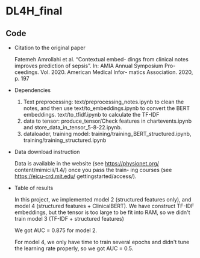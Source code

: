 # DL4H_final



## Code 

- Citation to the original paper

  Fatemeh Amrollahi et al. “Contextual embed-
  dings from clinical notes improves prediction
  of sepsis”. In: AMIA Annual Symposium Pro-
  ceedings. Vol. 2020. American Medical Infor-
  matics Association. 2020, p. 197

  

- Dependencies

  1. Text preprocessing: text/preprocessing_notes.ipynb to clean the notes, and then use text/to_embeddings.ipynb to convert the BERT embeddings. text/to_tfidf.ipynb to calculate the TF-IDF
  2. data to tensor: produce_tensor/Check features in chartevents.ipynb and store_data_in_tensor_5-8-22.ipynb.
  3. dataloader, training model: training/training_BERT_structured.ipynb, training/training_structured.ipynb

  

- Data download instruction

  Data is available in the website (see https://physionet.org/
  content/mimiciii/1.4/) once you pass the train-
  ing courses (see https://eicu-crd.mit.edu/
  gettingstarted/access/).

- Table of results

  In this project, we implemented model 2 (structured features only), and model 4 (structured features + ClinicalBERT). We have construct TF-IDF embeddings, but the tensor is too large to be fit into RAM, so we didn't train model 3 (TF-IDF + structured features)

  We got AUC = 0.875 for model 2. 

  For model 4, we only have time to train several epochs and didn't tune the learning rate properly, so we got AUC = 0.5. 